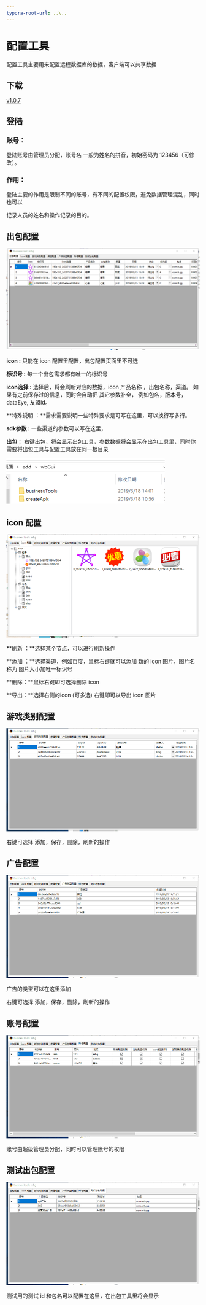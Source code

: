```yaml
---
typora-root-url: ..\..
---
```


# 配置工具

 配置工具主要用来配置远程数据库的数据，客户端可以共享数据

## 下载

[v1.0.7](http://gui.vigame.cn/businessTools/v1.0.7/businessTools_1.0.7.zip)

## 登陆

### 账号：

 登陆账号由管理员分配，账号名 一般为姓名的拼音，初始密码为 123456（可修改）。

### 作用：

 登陆主要的作用是限制不同的账号，有不同的配置权限，避免数据管理混乱，同时也可以

记录人员的姓名和操作记录的目的。

## 出包配置



![form](../.gitbook/assets/form.png)

**icon :** 只能在 icon 配置里配置，出包配置页面里不可选

**标识号 :** 每一个出包需求都有唯一的标识号

**icon选择 :** 选择后，将会刷新对应的数据，icon 产品名称 ，出包名称，渠道。 如果有之前保存过的信息，同时会自动把 其它参数补全， 例如包名，版本号，dataEye, 友盟id。

**特殊说明 ：**需求需要说明一些特殊要求是可写在这里，可以换行写多行。

**sdk参数 :** 一些渠道的参数可以写在这里，

**出包：** 右键出包，将会显示出包工具，参数数据将会显示在出包工具里，同时你需要将出包工具与配置工具放在同一根目录

![tyml](../.gitbook/assets/tyml.png)

## icon 配置

![icon](../.gitbook/assets/icon.png)

**刷新 ：**选择某个节点，可以进行刷新操作

**添加 ：**选择渠道，例如百度，鼠标右键就可以添加 新的 icon 图片，图片名称为 图片大小加唯一标识号

**删除：**鼠标右键即可选择删除 icon

**导出：**选择右侧的icon \(可多选\) 右键即可以导出 icon 图片

## 游戏类别配置

![gametype](../.gitbook/assets/gametype.png)

右键可选择 添加，保存，删除，刷新的操作

## 广告配置

![adtype](../.gitbook/assets/adtype.png)

广告的类型可以在这里添加

右键可选择 添加，保存，删除，刷新的操作

## 账号配置

![pemssion](../.gitbook/assets/pemssion.png)

账号由超级管理员分配，同时可以管理账号的权限

## 测试出包配置

![test](../.gitbook/assets/test.png)

测试用的测试 id 和包名可以配置在这里，在出包工具里将会显示

